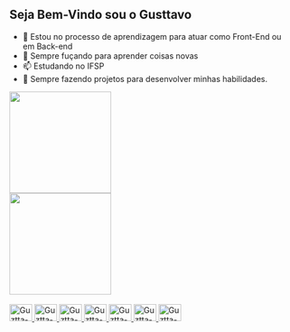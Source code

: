 ## Seja Bem-Vindo sou o Gusttavo

- 🔭 Estou no processo de aprendizagem para atuar como Front-End ou em Back-end
- 💬 Sempre fuçando para aprender coisas novas
- 📫 Estudando no IFSP
- 🧐 Sempre fazendo projetos para desenvolver minhas habilidades.
<div>
    <a href="https://beacons.ai/Guztta-B">
    <img height="180em" src="https://github-readme-stats.vercel.app/api?username=Guztta-B&show_icons=true&theme=dark&include_all_commits=true&count_private=true"/><br>
    <img height="180em" src="https://github-readme-stats.vercel.app/api/top-langs/?username=Guztta-B&layout=compact&langs_count=16&theme=dark"/>
</div>

<div style="display: inline_block"><br> 
   <img alt="Guztta-Arduino" height="30" width="40" src="https://cdn.jsdelivr.net/gh/devicons/devicon@latest/icons/arduino/arduino-original-wordmark.svg" />
  <img alt="Guztta-Azure" height="30" width="40" src="https://cdn.jsdelivr.net/gh/devicons/devicon@latest/icons/azure/azure-original-wordmark.svg">
   <img alt="Guztta-Canva" height="30" width="40" src="https://cdn.jsdelivr.net/gh/devicons/devicon@latest/icons/canva/canva-original.svg" />
  <img  alt="Guztta-HTML" height="30" width="40" src="https://cdn.jsdelivr.net/gh/devicons/devicon@latest/icons/html5/html5-original.svg" />
 <img alt="Guztta-CSS" height="30" width="40" src="https://cdn.jsdelivr.net/gh/devicons/devicon@latest/icons/css3/css3-original.svg" />
<img alt="Guztta-JavaScript" height="30" width="40" src="https://cdn.jsdelivr.net/gh/devicons/devicon@latest/icons/javascript/javascript-original.svg" />
 <img alt="Guztta-PHP" height="30" width="40" src="https://cdn.jsdelivr.net/gh/devicons/devicon@latest/icons/php/php-original.svg" />
             
</div> 
